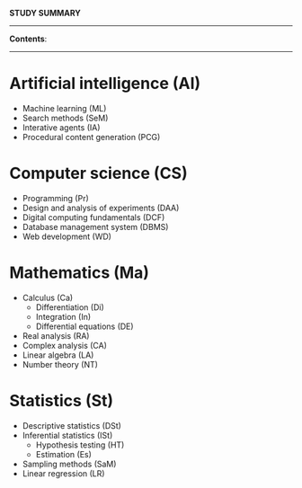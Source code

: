 **STUDY SUMMARY**

---

**Contents**:

---

# Artificial intelligence (AI)

- Machine learning (ML)
- Search methods (SeM)
- Interative agents (IA)
- Procedural content generation (PCG)

# Computer science (CS)

- Programming (Pr)
- Design and analysis of experiments (DAA)
- Digital computing fundamentals (DCF)
- Database management system (DBMS)
- Web development (WD)

# Mathematics (Ma)

- Calculus (Ca)
    - Differentiation (Di)
    - Integration (In)
    - Differential equations (DE)
- Real analysis (RA)
- Complex analysis (CA)
- Linear algebra (LA)
- Number theory (NT)

# Statistics (St)

- Descriptive statistics (DSt)
- Inferential statistics (ISt)
    - Hypothesis testing (HT)
    - Estimation (Es)
- Sampling methods (SaM)
- Linear regression (LR)